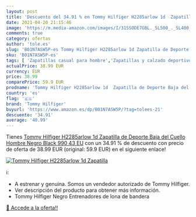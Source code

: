 ```yaml
---
layout: post
title: 'Descuento del 34.91 % en Tommy Hilfiger H2285arlow 1d  Zapatilla '
date: 2021-04-20 21:15:46
image: 'https://m.media-amazon.com/images/I/31SSODE7GBL._SL500_._SL400_.jpg'
comments: true
category: ofertas
author: 'tole.es'
slug: 'B01N7ASW5P-es Tommy Hilfiger H2285arlow 1d Zapatilla de Deporte Baja del...'
sku: 'B01N7ASW5P-es'
tags: [ 'Zapatillas casual para hombre','Zapatillas y calzado deportivo para hombre','Zapatos','Zapatos para hombre','Zapatos y complementos','tommy hilfiger','zapatilla', ]
actualPrice: 38.99 EUR
currency: EUR
price: 38.99
comparePrice: 59.9 EUR
prodname: 'Tommy Hilfiger H2285arlow 1d  Zapatilla de Deporte Baja del Cuello Hombre  Negro Black 990  43 EU'
country: 'es'
flag: '🇪🇸'
brand: 'Tommy Hilfiger'
buyurl: 'https://www.amazon.es/dp/B01N7ASW5P/?tag=tolees-21'
descuento: '34.91'
average: '40.99'
---
```


Tienes [Tommy Hilfiger H2285arlow 1d  Zapatilla de Deporte Baja del Cuello Hombre  Negro Black 990  43 EU](https://www.amazon.es/dp/B01N7ASW5P/?tag=tolees-21) con un 34.91 % de descuento con precio de oferta de 38.99 EUR (original: 59.9 EUR) en el siguiente enlace!

[![Tommy Hilfiger H2285arlow 1d  Zapatilla ](https://m.media-amazon.com/images/I/31SSODE7GBL._SL500_._SL400_.jpg)](https://www.amazon.es/dp/B01N7ASW5P/?tag=tolees-21)

ℹ️:

- A estrenar y genuina. Somos un vendedor autorizado de Tommy Hilfiger.
- Ver descripción del producto para obtener más información.
- Tommy Hilfiger Negro Entrenadores de lona de bandera

[🛒 Accede a la oferta!!](https://www.amazon.es/dp/B01N7ASW5P/?tag=tolees-21)
